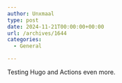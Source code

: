 ```yaml
---
author: Unxmaal
type: post
date: 2024-11-21T00:00:00+00:00
url: /archives/1644
categories:
  - General

---
```

Testing Hugo and Actions even more.
